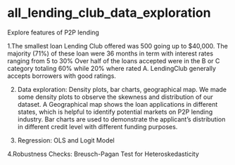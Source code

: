 # all_lending_club_data_exploration
Explore features of P2P lending 

1.The smallest loan Lending Club offered was 500 going up to $40,000. The majority (71%) of these loan were 36 months in term with interest rates ranging from 5 to 30% Over half of the loans accepted were in the B or C category totaling 60% while 20% where rated A. LendingClub generally accepts borrowers with good ratings. 

2. Data exploration: Density plots, bar charts, geographical map.
We made some density plots to observe the skewness and distribution of our dataset. A Geographical map shows the loan applications in different states, which is helpful to identify potential markets on P2P lending industry. Bar charts are used to demonstrate the applicant’s distribution in different credit level with different funding purposes. 

3. Regression: OLS and Logit Model

4.Robustness Checks: Breusch-Pagan Test for Heteroskedasticity 
